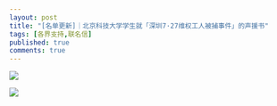 ```yaml
---
layout: post
title: "[名单更新]｜北京科技大学学生就「深圳7·27维权工人被捕事件」的声援书"
tags: [各界支持,联名信]
published: true
comments: true
---
```


![](https://i.loli.net/2018/08/03/5b640ae13932b.jpg)

![](https://i.loli.net/2018/08/03/5b6413cd276db.jpg)
